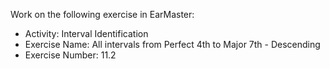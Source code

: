 Work on the following exercise in EarMaster:
- Activity: Interval Identification
- Exercise Name: All intervals from Perfect 4th to Major 7th - Descending
- Exercise Number: 11.2
